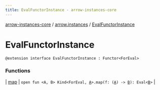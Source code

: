 ```yaml
---
title: EvalFunctorInstance - arrow-instances-core
---
```


[arrow-instances-core](../../index.html) / [arrow.instances](../index.html) / [EvalFunctorInstance](./index.html)

# EvalFunctorInstance

`@extension interface EvalFunctorInstance : Functor<ForEval>`

### Functions

| [map](map.html) | `open fun <A, B> Kind<ForEval, `[`A`](map.html#A)`>.map(f: (`[`A`](map.html#A)`) -> `[`B`](map.html#B)`): Eval<`[`B`](map.html#B)`>` |

